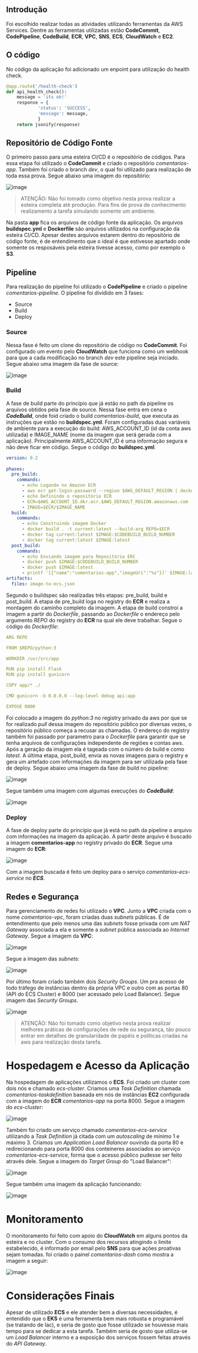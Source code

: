 ## Introdução

Foi escolhido realizar todas as atividades utilizando ferramentas da AWS Services. Dentre as ferramentas utilizadas estão **CodeCommit**, **CodePipeline**, **CodeBuild**, **ECR**, **VPC**, **SNS**, **ECS**, **CloudWatch** e **EC2**.

## O código

No código da aplicação foi adicionado um enpoint para utilização do health check.

```python
@app.route('/health-check')
def api_health_check():
    message = 'its ok!'
    response = {
            'status': 'SUCCESS',
            'message': message,
            }
    return jsonify(response)
```


## Repositório de Código Fonte

O primeiro passo para uma esteira CI/CD é o repositório de códigos. Para essa etapa foi utilizado o **CodeCommit** e criado o repositório *comentarios-app*. Também foi criado o branch *dev*, o qual foi utilizado para realização de toda essa prova. Segue abaixo uma imagem do repositório:

![image](https://user-images.githubusercontent.com/8555820/124117838-f81abd80-da46-11eb-94bb-45e955db83e9.png)

> ATENÇÃO: Não foi tomado como objetivo nesta prova realizar a esteira completa até produção. Para fins de prova de conhecimento realizamento a tarefa simulando somente um ambiente.

Na pasta **app** fica os arquivos de código fonte da aplicação. Os arquivos **buildspec.yml** e **Dockerfile** são arquivos utilizados na configuração da esteira CI/CD. Apesar destes arquivos estarem dentro do repositório de código fonte, é de entendimento que o ideal é que estivesse apartado onde somente os resposáveis pela esteira tivesse acesso, como por exemplo o **S3**.

## Pipeline

Para realização do pipeline foi utilizado o **CodePipeline** e criado o pipeline *comentarios-pipeline*. O pipeline foi dividido em 3 fases:

* Source
* Build
* Deploy

### Source

Nessa fase é feito um clone do repositório de código no **CodeCommit**. Foi configurado um evento pelo **CloudWatch** que funciona como um webhook para que a cada modificação no branch *dev* este pipeline seja iniciado. Segue abaixo uma imagem da fase de source:

![image](https://user-images.githubusercontent.com/8555820/124122474-82195500-da4c-11eb-8f31-f82ce21d1ea4.png)

### Build

A fase de build parte do princípio que já estão no path da pipeline os arquivos obtidos pela fase de source. Nessa fase entra em cena o ***CodeBuild***, onde foid criado o build *comentarios-build*, que executa as instruções que estão no **buildspec.yml**. Foram configuradas duas variáveis de ambiente para a execução do build: AWS_ACCOUNT_ID (id da conta aws utilizada) e IMAGE_NAME (nome da imagem que será gerada com a aplicação). Principalmente AWS_ACCOUNT_ID é uma informação segura e não deve ficar em código. Segue o código do **buildspec.yml**:

```yaml
version: 0.2
    
phases:
  pre_build:
    commands:
      - echo Logando no Amazon ECR
      - aws ecr get-login-password --region $AWS_DEFAULT_REGION | docker login --username AWS --password-stdin $AWS_ACCOUNT_ID.dkr.ecr.$AWS_DEFAULT_REGION.amazonaws.com
      - echo Definindo o repositório ECR
      - ECR=$AWS_ACCOUNT_ID.dkr.ecr.$AWS_DEFAULT_REGION.amazonaws.com
      - IMAGE=$ECR/$IMAGE_NAME
  build:
    commands:
      - echo Construindo imagem Docker
      - docker build . -t current:latest --build-arg REPO=$ECR
      - docker tag current:latest $IMAGE:$CODEBUILD_BUILD_NUMBER
      - docker tag current:latest $IMAGE:latest
  post_build:
    commands:
      - echo Enviando imagem para Repositório ERC
      - docker push $IMAGE:$CODEBUILD_BUILD_NUMBER
      - docker push $IMAGE:latest
      - printf '[{"name":"comentarios-app","imageUri":"%s"}]' $IMAGE:latest > image-to-ecs.json
artifacts:
  files: image-to-ecs.json
```

Segundo o buildspec são realizadas três etapas: pre_build, build e post_build. A etapa de pre_build loga no registry do **ECR** e realiza a montagem do caminho completo da imagem. A etapa de build constroi a imagem a partir do *Dockerfile*, passando ao *Dockerfile* o endereço pelo argumento *REPO* do registry do **ECR** na qual ele deve trabalhar. Segue o código do *Dockerfile*:

```yaml
ARG REPO

FROM $REPO/python:3

WORKDIR /usr/src/app

RUN pip install Flask
RUN pip install gunicorn

COPY app/* ./

CMD gunicorn -b 0.0.0.0 --log-level debug api:app

EXPOSE 8000
```

Foi colocado a imagem do *python:3* no registry privado da aws por que se for realizado *pull* dessa imagem do repositório público por diversas vezes, o repositório público começa a recusar as chamadas. O endereço do registry também foi passado por parametro para o *Dockerfile* para garantir que se tenha arquivos de configurações independente de regiões e contas aws. Após a geração da imagem ela é tageada com o número do build e como *latest*. A última etapa, post_build, envia as novas imagens para o registry e gera um artefado com informações da imagem para ser utilizada pela fase de deploy. Segue abaixo uma imagem da fase de build no pipeline:

![image](https://user-images.githubusercontent.com/8555820/124125353-e5f14d00-da4f-11eb-8add-0690185fa03b.png)

Segue também uma imagem com algumas execuções do ***CodeBuild***:

![image](https://user-images.githubusercontent.com/8555820/124125695-4e402e80-da50-11eb-99b0-2fd861a0e43e.png)


### Deploy

A fase de deploy parte do princípio que já está no path da pipeline o arquivo com informações na imagem da aplicação. A partir deste arquivo é buscado a imagem **comentarios-app** no registry privado do **ECR**. Segue uma imagem do **ECR**:

![image](https://user-images.githubusercontent.com/8555820/124126750-62386000-da51-11eb-9965-734f0233b7bd.png)

Com a imagem buscada é feito um deploy para o serviço *comentarios-ecs-service* no ***ECS***.

## Redes e Segurança

Para gerenciamento de redes foi utilizado o **VPC**. Junto a **VPC** criada com o nome *comentarios-vpc*, foram criadas duas *subnets* públicas. É de entendimento que pelo menos uma das *subnets* fosse privada com um *NAT Gateway* associada a ela e somente a *subnet* pública associada ao *Internet Gateway*. Segue a imagem da **VPC**:

![image](https://user-images.githubusercontent.com/8555820/124129078-cc520480-da53-11eb-99dd-da02b0585cc6.png)


Segue a imagem das *subnets*:

![image](https://user-images.githubusercontent.com/8555820/124128887-957bee80-da53-11eb-886b-7468b3542d0f.png)

Por último foram criado também dois *Security Groups*. Um pra acesso de todo tráfego de instâncias dentro da própria VPC e outro com as portas 80 (API do ECS Cluster) e 8000 (ser acessado pelo Load Balancer). Segue imagem das *Security Groups*.

![image](https://user-images.githubusercontent.com/8555820/124129364-19ce7180-da54-11eb-8ade-ddf07af66e15.png)

> ATENÇÃO: Não foi tomado como objetivo nesta prova realizar melhores práticas de configurações de rede ou segurança, tão pouco entrar em detalhes de granularidade de papéis e políticas criadas na aws para realização desta tarefa.


# Hospedagem e Acesso da Aplicação

Na hospedagem de aplicações utilizamos o **ECS**. Foi criado um cluster com dois nós e chamado *ecs-cluster*. Criamos uma *Task Definition* chamada *comentarios-taskdefinition* baseada em nós de instâncias **EC2** configurada com a imagem do **ECR** *comentarios-app* na porta 8000. Segue a imagem do *ecs-cluster*:

![image](https://user-images.githubusercontent.com/8555820/124130440-299a8580-da55-11eb-8c77-2bad18c2b710.png)

Também foi criado um serviço chamado *comentarios-ecs-service* utilizando a *Task Definition* já citada com um *autoscaling* de mínimo 1 e máximo 3. Criamos um *Application Load Balancer* ouvindo da porta 80 e redirecionando para porta 8000 dos conteineres associados ao serviço *comentarios-ecs-service*, forma que o acesso público pudesse ser feito através dele. Segue a imagem do *Target Group* do "Load Balancer":

![image](https://user-images.githubusercontent.com/8555820/124131645-631fc080-da56-11eb-8824-400f5b9d8c25.png)

Segue também uma imagem da aplicação funcionando:

![image](https://user-images.githubusercontent.com/8555820/124131859-95c9b900-da56-11eb-96d8-1396c909c6e6.png)


# Monitoramento

O monitoramento foi feito com apoio do **CloudWatch** em alguns pontos da esteira e no cluster. Com o consumo dos recursos atingindo o limite estabelecido, é informado por email pelo **SNS** para que ações proativas sejam tomadas. foi criado o painel *comentarios-dash* como mostra a imagem a seguir:

![image](https://user-images.githubusercontent.com/8555820/124270455-9cb60180-db12-11eb-94ed-2e66cb836201.png)


# Considerações Finais

Apesar de utilizado **ECS** e ele atender bem a diversas necessidades, é entendido que o **EKS** é uma ferramenta bem mais robusta e programável (se tratando de Iac), e seria de gosto que fosse utilizado se houvesse mais tempo para se dedicar a esta tarefa. Também seria de gosto que utiliza-se um *Load Balancer* interno e a exposição dos serviços fossem feitas através do *API Gateway*.


